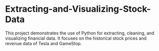 # Extracting-and-Visualizing-Stock-Data
This project demonstrates the use of Python for extracting, cleaning, and visualizing financial data. It focuses on the historical stock prices and revenue data of Tesla and GameStop.
